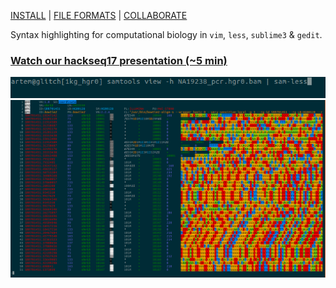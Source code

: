 [INSTALL](install.md) \| [FILE FORMATS](formats.md) \| [COLLABORATE](collaborate.md)

Syntax highlighting for computational biology in `vim`, `less`, `sublime3` & `gedit`.

### [Watch our hackseq17 presentation (~5 min)](https://youtu.be/dHYN3E7edhY?t=6m28s)

![Example less command](assets/images/sam-less_command.png)
![Example .sam in less](assets/images/sam-less.png)